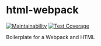 # html-webpack
[![Maintainability](https://api.codeclimate.com/v1/badges/8fea7aebabd782341cd0/maintainability)](https://codeclimate.com/github/amaleksei/html-webpack/maintainability) [![Test Coverage](https://api.codeclimate.com/v1/badges/8fea7aebabd782341cd0/test_coverage)](https://codeclimate.com/github/amaleksei/html-webpack/test_coverage)

Boilerplate for a Webpack and HTML
